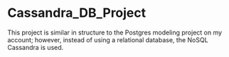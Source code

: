 # Cassandra_DB_Project

This project is similar in structure to the Postgres modeling project on my account; however, instead of using a relational database, the NoSQL Cassandra is used.
